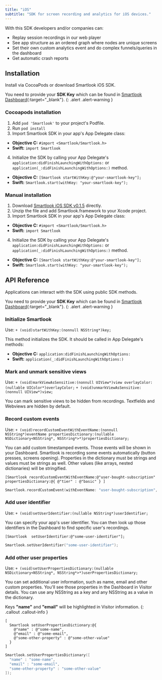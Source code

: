 ```yaml
---
title: "iOS"
subtitle: "SDK for screen recording and analytics for iOS devices."
---
```


With this SDK developers and/or companies can:

* Replay session recordings in our web player
* See app structure as an ordered graph where nodes are unique screens
* Set their own custom analytics event and do complex funnels/queries in the dashboard
* Get automatic crash reports

## Installation

Install via CocoaPods or download Smartlook iOS SDK.

You need to provide your **SDK Key** which can be found in [Smartlook Dashboard](https://www.smartlook.com/app/dashboard/settings/projects){:target="_blank"}.
{: .alert .alert-warning }

### Cocoapods installation

1. Add `pod 'Smartlook'` to your project's Podfile.
2. Run `pod install`
3. Import Smartlook SDK in your app's App Delegate class:
  * **Objective C:** `#import <Smartlook/Smartlook.h>`
  * **Swift:** `import Smartlook`
4. Initialize the SDK by calling your App Delegate's `application:didFinishLaunchingWithOptions:` or `application(_:didFinishLaunchingWithOptions:)` method.

* **Objective C:** `[Smartlook startWithKey:@"your-smartlook-key"];`
* **Swift:** `Smartlook.start(withKey: "your-smartlook-key");`

### Manual installation

1. Download [Smartlook iOS SDK v0.1.5](https://sdk.smartlook.com/ios/smartlook-ios-sdk-0.1.5.zip) directly.
2. Unzip the file and add Smartlook.framework to your Xcode project.
3. Import Smartlook SDK in your app's App Delegate class:
  * **Objective C:** `#import <Smartlook/Smartlook.h>`
  * **Swift:** `import Smartlook`
4. Initialize the SDK by calling your App Delegate's `application:didFinishLaunchingWithOptions:` or `application(_:didFinishLaunchingWithOptions:)` method.

* **Objective C:** `[Smartlook startWithKey:@"your-smartlook-key"];`
* **Swift:** `Smartlook.start(withKey: "your-smartlook-key");`

## API Reference

Applications can interact with the SDK using public SDK methods.

You need to provide your **SDK Key** which can be found in [Smartlook Dashboard](https://www.smartlook.com/app/dashboard/settings/projects){:target="_blank"}.
{: .alert .alert-warning }

### Initialize Smartlook

Use: `+ (void)startWithKey:(nonnull NSString*)key;`

This method initializes the SDK. It should be called in App Delegate's methods:

* **Objective C:** `application:didFinishLaunchingWithOptions:`
* **Swift:** `application(_:didFinishLaunchingWithOptions:)`

### Mark and unmark sensitive views

Use: `+ (void)markViewAsSensitive:(nonnull UIView*)view overlayColor:(nullable UIColor*)overlayColor;`
`+ (void)unmarkViewAsSensitive:(nonnull UIView*)view;`

You can mark sensitive views to be hidden from recordings. Textfields and Webviews are hidden by default.

### Record custom events

Use: `+ (void)recordCustomEventWithEventName:(nonnull NSString*)eventName propertiesDictionary:(nullable NSDictionary<NSString*, NSString*>*)propertiesDictionary;`

You can add custom timestamped events. Those events will be shown in your Dashboard. Smartlook is recording some events automatically (button presses, screens opening). Properties in the dictionary must be strings and values must be strings as well. Other values (like arrays, nested dictionaries) will be stringified.

```objc
[Smartlook recordCustomEventWithEventName:@"user-bought-subscription" propertiesDictionary:@{ @"tier" : @"basic" } ]
```

```swift
Smartlook.recordCustomEvent(withEventName: "user-bought-subscription", propertiesDictionary: ["tier" : "basic"]);
```

### Add user identifier

Use: `+ (void)setUserIdentifier:(nullable NSString*)userIdentifier;`

You can specify your app's user identifier. You can then look up those identifiers in the Dashboard to find specific user's recordings.

```objc
[Smartlook  setUserIdentifier:@"some-user-identifier"];
```

```swift
Smartlook.setUserIdentifier("some-user-identifier");
```

### Add other user properties

Use: `+ (void)setUserPropertiesDictionary:(nullable NSDictionary<NSString*, NSString*>*)userPropertiesDictionary;`

You can set additional user information, such as name, email and other custom properties. You'll see those properties in the Dashboard in Visitor details. You can use any NSString as a key and any NSString as a value in the dictionary.

Keys **"name"** and **"email"** will be highlighted in Visitor information.
{: .callout .callout-info }

```objc
[
  Smartlook setUserPropertiesDictionary:@{ 
    @"name" : @"some-name", 
    @"email" : @"some-email", 
    @"some-other-property" : @"some-other-value"
  }
]
```

```swift
Smartlook.setUserPropertiesDictionary([
  "name" : "some-name", 
  "email" : "some-email",
  "some-other-property" : "some-other-value"
]);
```
